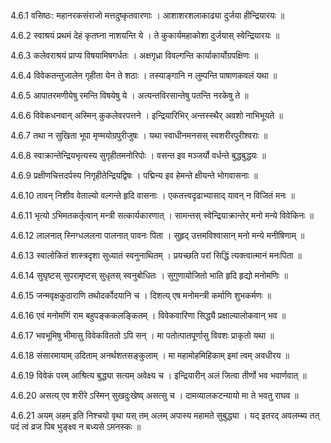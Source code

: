 4.6.1
वसिष्ठः:
महानरकसंराजो मत्तदुष्कृतवारणाः ।
आशाशरशलाकाढ्या दुर्जया हीन्द्रियारयः ॥


4.6.2
स्वाश्रयं प्रथमं देहं कृतघ्ना नाशयन्ति ये ।
ते कुकार्यमहाकोशा दुर्जयास् स्वेन्द्रियारयः ॥


4.6.3
कलेवराश्रयं प्राप्य विषयामिषगर्धतः ।
अक्षगृध्रा विवल्गन्ति कार्याकार्योग्रपक्षिणः ॥


4.6.4
विवेकतन्तुजालेन गृहीता येन ते शठाः ।
तस्याङ्गानि न लुम्पन्ति पाषाणकवलं यथा ॥


4.6.5
आपातरमणीयेषु रमन्ति विषयेषु ये ।
अत्यन्तविरसान्तेषु पतन्ति नरकेषु ते ॥


4.6.6
विवेकधनवान् अस्मिन् कुकलेवरपत्तने ।
इन्द्रियारिभिर् अन्तस्स्थैर् अवशो नाभिभूयते ॥


4.6.7
तथा न सुखिता भूपा मृण्मयोग्रपुरीजुषः ।
यथा स्वाधीनमनसस् स्वशरीरपुरीश्वराः ॥


4.6.8
स्वाक्रान्तेन्द्रियभृत्यस्य सुगृहीतमनोरिपोः ।
वसन्त इव मञ्जर्यो वर्धन्ते बुद्धबुद्धयः ॥


4.6.9
प्रक्षीणचित्तदर्पस्य निगृहीतेन्द्रियद्विषः ।
पद्मिन्य इव हेमन्ते क्षीयन्ते भोगवासनाः ॥


4.6.10
तावन् निशीव वेताल्यो वल्गन्ते हृदि वासनाः ।
एकतत्त्वदृढाभ्यासाद् यावन् न विजितं मनः ॥


4.6.11
भृत्यो ऽभिमतकर्तृत्वान् मन्त्री सत्कार्यकारणात् ।
सामन्तस् स्वेन्द्रियाक्रान्तेर् मनो मन्ये विवेकिनः ॥


4.6.12
लालनात् स्निग्धललना पालनात् पावनः पिता ।
सुहृद् उत्तमविश्वासान् मनो मन्ये मनीषिणाम् ॥


4.6.13
स्वालोकितं शास्त्रदृशा सुध्यातं स्वनुनाथितम् ।
प्रयच्छति परां सिद्धिं त्यक्त्वात्मानं मनःपिता ॥


4.6.14
सुघृष्टस् सुपरामृष्टस् सुधृतस् स्वनुबोधितः ।
सुगुणायोजितो भाति हृदि हृद्यो मनोमणिः ॥


4.6.15
जन्मवृक्षकुठाराणि तथोदर्कोदयानि च ।
दिशत्य् एष मनोमन्त्री कर्माणि शुभकर्मणः ॥


4.6.16
एवं मनोमणिं राम बहुपङ्ककलङ्कितम् ।
विवेकवारिणा सिद्ध्यै प्रक्षाल्यालोकवान् भव ॥


4.6.17
भवभूमिषु भीमासु विवेकविततो ऽपि सन् ।
मा पतोत्पातपूर्णासु विवशः प्राकृतो यथा ॥


4.6.18
संसारमायाम् उदिताम् अनर्थशतसङ्कुलाम् ।
मा महामोहमिहिकाम् इमां त्वम् अवधीरय ॥


4.6.19
विवेकं परम् आश्रित्य बुद्ध्या सत्यम् अवेक्ष्य च ।
इन्द्रियारीन् अलं जित्वा तीर्णो भव भवार्णवात् ॥


4.6.20
असत्य् एव शरीरे ऽस्मिन् सुखदुःखेष्व् असत्सु च ।
दामव्यालकटन्यायो मा ते भवतु राघव ॥


4.6.21
अयम् अहम् इति निश्चयो वृथा यस् तम् अलम् अपास्य महामते सुबुद्ध्या ।
यद् इतरद् अवलम्ब्य तत् पदं त्वं व्रज पिब भुङ्क्ष्व न बध्यसे ऽमनस्कः ॥

